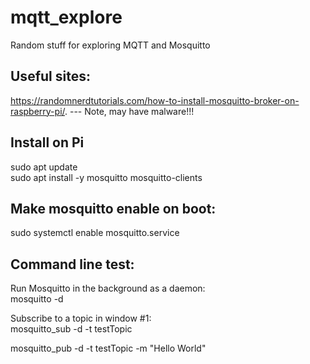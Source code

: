 # mqtt_explore
Random stuff for exploring MQTT and Mosquitto
## Useful sites:
https://randomnerdtutorials.com/how-to-install-mosquitto-broker-on-raspberry-pi/. --- Note, may have malware!!!


## Install on Pi
sudo apt update  
sudo apt install -y mosquitto mosquitto-clients

## Make mosquitto enable on boot:
sudo systemctl enable mosquitto.service

## Command line test:
Run Mosquitto in the background as a daemon:  
mosquitto -d

Subscribe to a topic in window #1:  
mosquitto_sub -d -t testTopic

mosquitto_pub -d -t testTopic -m "Hello World"
